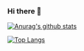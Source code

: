 ### Hi there 👋

[![Anurag's github stats](https://github-readme-stats.vercel.app/api?username=coiven&show_icons=true)](https://github.com/anuraghazra/github-readme-stats)

[![Top Langs](https://github-readme-stats.vercel.app/api/top-langs/?username=anuraghazra&layout=compact)](https://github.com/anuraghazra/github-readme-stats)
